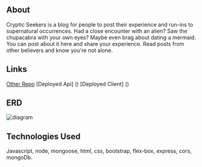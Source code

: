 ## About ##
Cryptic Seekers is a blog for people to post their experience and run-ins to supernatural occurrences. Had a close encounter with an alien? Saw the chupacabra with your own eyes? Maybe even brag about dating a mermaid. You can post about it here and share your experience. Read  posts from other believers and know you're not alone.

## Links ##
[Other Repo](https://github.com/Johnnia001/Cryptic-Seekers-Client)
[Deployed Api] (<insert link>)
[Deployed Client] (<insert link>)

## ERD ##
![diagram](https://i.imgur.com/I3xhouv.png)

## Technologies Used ##
Javascript, node, mongoose, html, css, bootstrap, flex-box, express, cors, mongoDb. 
